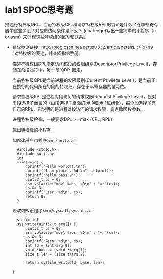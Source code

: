 # lab1 SPOC思考题

描述符特权级DPL、当前特权级CPL和请求特权级RPL的含义是什么？在哪些寄存器中这些字段？对应的访问条件是什么？ (challenge)写出一些简单的小程序（c or asm）来体现这些特权级的区别和联系。
 
- 建议参见链接“ http://blog.csdn.net/better0332/article/details/3416749 ”对特权级的表述，并查阅指令手册。

	描述符特权级DPL规定访问该段的权限级别(Descriptor Privilege Level)，存储在段描述符中，每个段的DPL固定。

	当前特权级CPL是当前进程的权限级别(Current Privilege Level)，是当前正在执行的代码所在的段的特权级，存在于cs寄存器的低两位。

	请求特权级RPL是进程对段访问的请求权限(Request Privilege Level)，是对于段选择子而言的（由段选择子里面的bit 0和bit 1位组合），每个段选择子有自己的RPL，它说明的是进程对段访问的请求权限，有点像函数参数。

	进程特权级检查，一般要求DPL >= max {CPL, RPL}

	输出特权级的小程序：

	如修改用户态程序`user/hello.c`：

		#include <stdio.h>
		#include <ulib.h>
		int
		main(void) {
		    cprintf("Hello world!!.\n");
		    cprintf("I am process %d.\n", getpid());
		    cprintf("hello pass.\n");
		    uint32_t cs = 0;
		    asm volatile("movl %%cs, %0\n" : "=r"(cs));
		    cs &= 3;
		    cprintf("user: %d\n", cs); 
		    return 0;
		}

	修改内核态程序`kern/syscall/syscall.c`：

		static int
		sys_write(uint32_t arg[]) {
			uint32_t cs = 0;
		    asm volatile("movl %%cs, %0\n" : "=r"(cs));
		    cs &= 3;
		    cprintf("kern: %d\n", cs); 
		    int fd = (int)arg[0];
		    void *base = (void *)arg[1];
		    size_t len = (size_t)arg[2];
		    
		    return sysfile_write(fd, base, len);
	
	}